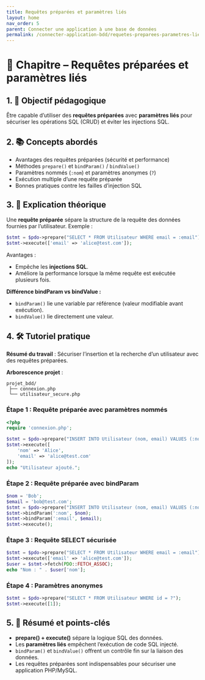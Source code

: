 ```yaml
---
title: Requêtes préparées et paramètres liés
layout: home
nav_order: 5
parent: Connecter une application à une base de données
permalink: /connecter-application-bdd/requetes-preparees-parametres-lies/
---
```



# 📘 Chapitre – Requêtes préparées et paramètres liés

## 1. 🎯 Objectif pédagogique

Être capable d’utiliser des **requêtes préparées** avec **paramètres liés** pour sécuriser les opérations SQL (CRUD) et éviter les injections SQL.

## 2. 📚 Concepts abordés

* Avantages des requêtes préparées (sécurité et performance)
* Méthodes `prepare()` et `bindParam()` / `bindValue()`
* Paramètres nommés (`:nom`) et paramètres anonymes (`?`)
* Exécution multiple d’une requête préparée
* Bonnes pratiques contre les failles d’injection SQL

## 3. 🧠 Explication théorique

Une **requête préparée** sépare la structure de la requête des données fournies par l’utilisateur.
Exemple :

```php
$stmt = $pdo->prepare("SELECT * FROM Utilisateur WHERE email = :email");
$stmt->execute(['email' => 'alice@test.com']);
```

Avantages :

* Empêche les **injections SQL**.
* Améliore la performance lorsque la même requête est exécutée plusieurs fois.

**Différence bindParam vs bindValue :**

* `bindParam()` lie une variable par référence (valeur modifiable avant exécution).
* `bindValue()` lie directement une valeur.

## 4. 🛠 Tutoriel pratique

**Résumé du travail** : Sécuriser l’insertion et la recherche d’un utilisateur avec des requêtes préparées.

**Arborescence projet** :

```
projet_bdd/
 ├── connexion.php
 └── utilisateur_secure.php
```

### Étape 1 : Requête préparée avec paramètres nommés

```php
<?php
require 'connexion.php';

$stmt = $pdo->prepare("INSERT INTO Utilisateur (nom, email) VALUES (:nom, :email)");
$stmt->execute([
    'nom' => 'Alice',
    'email' => 'alice@test.com'
]);
echo "Utilisateur ajouté.";
```

### Étape 2 : Requête préparée avec bindParam

```php
$nom = 'Bob';
$email = 'bob@test.com';
$stmt = $pdo->prepare("INSERT INTO Utilisateur (nom, email) VALUES (:nom, :email)");
$stmt->bindParam(':nom', $nom);
$stmt->bindParam(':email', $email);
$stmt->execute();
```

### Étape 3 : Requête SELECT sécurisée

```php
$stmt = $pdo->prepare("SELECT * FROM Utilisateur WHERE email = :email");
$stmt->execute(['email' => 'alice@test.com']);
$user = $stmt->fetch(PDO::FETCH_ASSOC);
echo "Nom : " . $user['nom'];
```

### Étape 4 : Paramètres anonymes

```php
$stmt = $pdo->prepare("SELECT * FROM Utilisateur WHERE id = ?");
$stmt->execute([1]);
```

## 5. 🧾 Résumé et points-clés

* **prepare() + execute()** sépare la logique SQL des données.
* Les **paramètres liés** empêchent l’exécution de code SQL injecté.
* `bindParam()` et `bindValue()` offrent un contrôle fin sur la liaison des données.
* Les requêtes préparées sont indispensables pour sécuriser une application PHP/MySQL.
